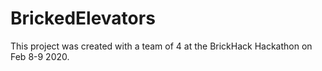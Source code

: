 # BrickedElevators

This project was created with a team of 4 at the BrickHack Hackathon on Feb 8-9 2020.  
